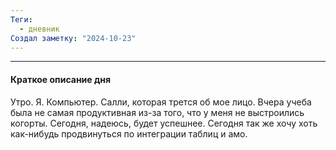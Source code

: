 ```yaml
---
Теги:
  - дневник
Создал заметку: "2024-10-23"
---
```

---
#### Краткое описание дня

Утро. Я. Компьютер. Салли, которая трется об мое лицо.
Вчера учеба была не самая продуктивная из-за того, что у меня не выстроились когорты. Сегодня, надеюсь, будет успешнее.
Сегодня так же хочу хоть как-нибудь продвинуться по интеграции таблиц и амо.

